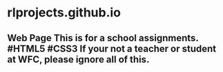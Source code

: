 # rlprojects.github.io
Web Page
This is for a school assignments.
#HTML5
#CSS3
If your not a teacher or student at WFC, please ignore all of this. 
-
